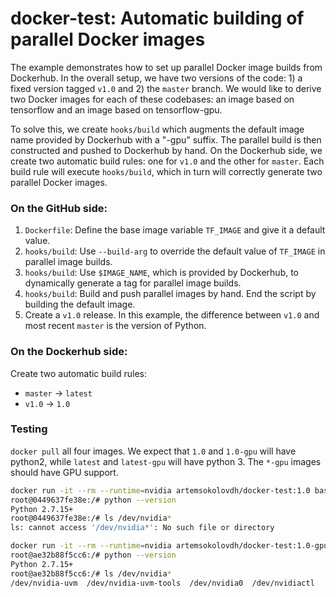 # docker-test: Automatic building of parallel Docker images

The example demonstrates how to set up parallel Docker image builds from Dockerhub. In the overall setup, we have two versions of the code: 1) a fixed version tagged `v1.0` and 2) the `master` branch. We would like to derive two Docker images for each of these codebases: an image based on tensorflow and an image based on tensorflow-gpu.

To solve this, we create `hooks/build` which augments the default image name provided by Dockerhub with a "-gpu" suffix. The parallel build is then constructed and pushed to Dockerhub by hand. On the Dockerhub side, we create two automatic build rules: one for `v1.0` and the other for `master`. Each build rule will execute `hooks/build`, which in turn will correctly generate two parallel Docker images.

### On the GitHub side:

1. `Dockerfile`: Define the base image variable `TF_IMAGE` and give it a default value.
2. `hooks/build`: Use `--build-arg` to override the default value of `TF_IMAGE` in parallel image builds.
3. `hooks/build`: Use `$IMAGE_NAME`, which is provided by Dockerhub, to dynamically generate a tag for parallel image builds.
4. `hooks/build`: Build and push parallel images by hand. End the script by building the default image.
6. Create a `v1.0` release. In this example, the difference between `v1.0` and most recent `master` is the version of Python.

### On the Dockerhub side:

Create two automatic build rules:
- `master` -> `latest`
- `v1.0` -> `1.0`

### Testing

`docker pull` all four images. We expect that `1.0` and `1.0-gpu` will have python2, while `latest` and `latest-gpu` will have python 3. The `*-gpu` images should have GPU support.

``` bash
docker run -it --rm --runtime=nvidia artemsokolovdh/docker-test:1.0 bash
root@0449637fe38e:/# python --version
Python 2.7.15+
root@0449637fe38e:/# ls /dev/nvidia*
ls: cannot access '/dev/nvidia*': No such file or directory

docker run -it --rm --runtime=nvidia artemsokolovdh/docker-test:1.0-gpu bash
root@ae32b88f5cc6:/# python --version
Python 2.7.15+
root@ae32b88f5cc6:/# ls /dev/nvidia*
/dev/nvidia-uvm  /dev/nvidia-uvm-tools  /dev/nvidia0  /dev/nvidiactl
```
